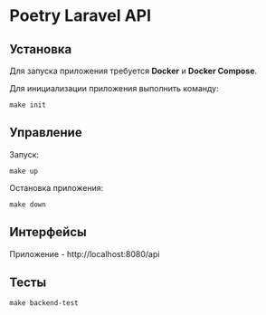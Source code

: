 # Poetry Laravel API

## Установка

Для запуска приложения требуется **Docker** и **Docker Compose**.

Для инициализации приложения выполнить команду:
```
make init
```

## Управление

Запуск:
```
make up
```

Остановка приложения:

```
make down
```

## Интерфейсы

Приложение - http://localhost:8080/api

## Тесты

```
make backend-test
```
